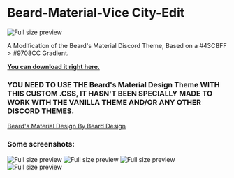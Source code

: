 # Beard-Material-Vice City-Edit
![Full size preview](https://pomf.pyonpyon.moe/rooxbb.png)
   
A Modification of the Beard's Material Discord Theme, Based on a #43CBFF > #9708CC Gradient.

**[ You can download it right here.](https://raw.githubusercontent.com/PoorPocketsMcNewHold/Beard-Material-Theme-Edit/master/Beard's-Material-Vice-City-Edit.theme.css)**

### YOU NEED TO USE THE Beard's Material Design Theme WITH THIS CUSTOM .CSS, IT HASN'T BEEN SPECIALLY MADE TO WORK WITH THE VANILLA THEME AND/OR ANY OTHER DISCORD THEMES.
[Beard's Material Design By Beard Design](http://www.beard-design.com/discord-material-theme.html)

### Some screenshots:

![Full size preview](https://pomf.pyonpyon.moe/ezubiv.png)
![Full size preview](https://pomf.pyonpyon.moe/fgemhj.png)
![Full size preview](https://cdn.discordapp.com/attachments/338997071879208961/338997630183014411/unknown.png)
![Full size preview](https://cdn.discordapp.com/attachments/338997071879208961/338997654912499712/unknown.png)

